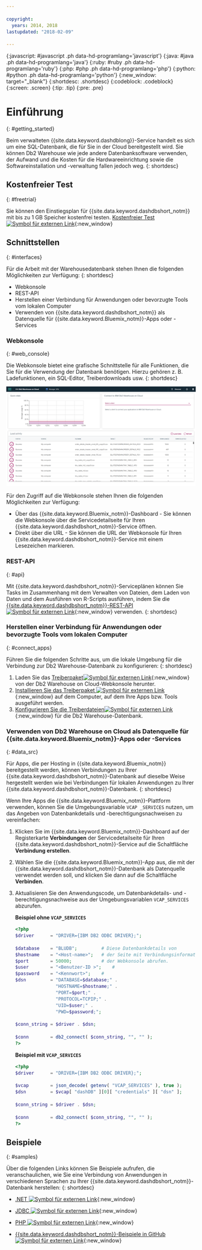 ```yaml
---

copyright:
  years: 2014, 2018
lastupdated: "2018-02-09"

---
```


<!-- Attribute definitions --> 
{:javascript: #javascript .ph data-hd-programlang='javascript'}
{:java: #java .ph data-hd-programlang='java'}
{:ruby: #ruby .ph data-hd-programlang='ruby'}
{:php: #php .ph data-hd-programlang='php'}
{:python: #python .ph data-hd-programlang='python'}
{:new_window: target="_blank"}
{:shortdesc: .shortdesc}
{:codeblock: .codeblock}
{:screen: .screen}
{:tip: .tip}
{:pre: .pre}

# Einführung
{: #getting_started}

Beim verwalteten {{site.data.keyword.dashdblong}}-Service handelt es sich um eine SQL-Datenbank, die für Sie in der Cloud bereitgestellt wird. Sie können Db2 Warehouse wie jede andere Datenbanksoftware verwenden, der Aufwand und die Kosten für die Hardwareeinrichtung sowie die Softwareinstallation und -verwaltung fallen jedoch weg. 
{: shortdesc}

## Kostenfreier Test
{: #freetrial}

Sie können den Einstiegsplan für {{site.data.keyword.dashdbshort_notm}} mit bis zu 1 GB Speicher kostenfrei testen. [Kostenfreier Test![Symbol für externen Link](../../icons/launch-glyph.svg "Symbol für externen Link")](https://console.bluemix.net/catalog/services/dashdb){:new_window}

## Schnittstellen
{: #interfaces}

Für die Arbeit mit der Warehousedatenbank stehen Ihnen die folgenden Möglichkeiten zur Verfügung:
{: shortdesc}

   * Webkonsole
   * REST-API
   * Herstellen einer Verbindung für Anwendungen oder bevorzugte Tools vom lokalen Computer
   * Verwenden von {{site.data.keyword.dashdbshort_notm}} als Datenquelle für {{site.data.keyword.Bluemix_notm}}-Apps oder -Services

### Webkonsole
{: #web_console}

Die Webkonsole bietet eine grafische Schnittstelle für alle Funktionen, die Sie für die Verwendung der Datenbank benötigen. Hierzu gehören z. B. Ladefunktionen, ein SQL-Editor, Treiberdownloads usw.
{: shortdesc}

![Ansicht der Dashboardseite der Webkonsole](images/console_v3.png)

<!-- Click the link to take a tour of the {{site.data.keyword.dashdbshort_notm}} for Analytics web console: [General tour ![External link icon](../../icons/launch-glyph.svg "External link icon")](http://ibm.biz/dashdb-general-quick-tour){:new_window}. -->

Für den Zugriff auf die Webkonsole stehen Ihnen die folgenden Möglichkeiten zur Verfügung:
   * Über das {{site.data.keyword.Bluemix_notm}}-Dashboard - Sie können die Webkonsole über die Servicedetailseite für Ihren {{site.data.keyword.dashdbshort_notm}}-Service öffnen.
   * Direkt über die URL - Sie können die URL der Webkonsole für Ihren {{site.data.keyword.dashdbshort_notm}}-Service mit einem Lesezeichen markieren.

### REST-API
{: #api}

Mit {{site.data.keyword.dashdbshort_notm}}-Serviceplänen können Sie Tasks im Zusammenhang mit dem Verwalten von Dateien, dem Laden von Daten und dem Ausführen von R-Scripts ausführen, indem Sie die [{{site.data.keyword.dashdbshort_notm}}-REST-API ![Symbol für externen Link](../../icons/launch-glyph.svg "Symbol für externen Link")](http://ibm.biz/dashdb-api){:new_window} verwenden.
{: shortdesc}

### Herstellen einer Verbindung für Anwendungen oder bevorzugte Tools vom lokalen Computer
{: #connect_apps}

Führen Sie die folgenden Schritte aus, um die lokale Umgebung für die Verbindung zur Db2 Warehouse-Datenbank zu konfigurieren:
{: shortdesc}

1. Laden Sie das [Treiberpaket![Symbol für externen Link](../../icons/launch-glyph.svg "Symbol für externen Link")](https://www.ibm.com/support/knowledgecenter/SS6NHC/com.ibm.swg.im.dashdb.doc/connecting/connect_driver_package.html){:new_window} von der Db2 Warehouse on Cloud-Webkonsole herunter.
2. [Installieren Sie das Treiberpaket ![Symbol für externen Link](../../icons/launch-glyph.svg "Symbol für externen Link")](https://www.ibm.com/support/knowledgecenter/SS6NHC/com.ibm.swg.im.dashdb.doc/connecting/connect_driver_package_install.html){:new_window} auf dem Computer, auf dem Ihre Apps bzw. Tools ausgeführt werden.
3. [Konfigurieren Sie die Treiberdateien![Symbol für externen Link](../../icons/launch-glyph.svg "Symbol für externen Link")](https://www.ibm.com/support/knowledgecenter/en/SS6NHC/com.ibm.swg.im.dashdb.doc/connecting/connect_driver_package_config.html){:new_window} für die Db2 Warehouse-Datenbank.

### Verwenden von Db2 Warehouse on Cloud als Datenquelle für {{site.data.keyword.Bluemix_notm}}-Apps oder -Services
{: #data_src}

Für Apps, die per Hosting in {{site.data.keyword.Bluemix_notm}} bereitgestellt werden, können Verbindungen zu Ihrer {{site.data.keyword.dashdbshort_notm}}-Datenbank auf dieselbe Weise hergestellt werden wie bei Verbindungen für lokalen Anwendungen zu Ihrer {{site.data.keyword.dashdbshort_notm}}-Datenbank.
{: shortdesc}

Wenn Ihre Apps die {{site.data.keyword.Bluemix_notm}}-Plattform verwenden, können Sie die Umgebungsvariable `VCAP _SERVICES` nutzen, um das Angeben von Datenbankdetails und -berechtigungsnachweisen zu vereinfachen:
1. Klicken Sie im {{site.data.keyword.Bluemix_notm}}-Dashboard auf der Registerkarte **Verbindungen** der Servicedetailseite für Ihren {{site.data.keyword.dashdbshort_notm}}-Service auf die Schaltfläche **Verbindung erstellen**.
2. Wählen Sie die {{site.data.keyword.Bluemix_notm}}-App aus, die mit der {{site.data.keyword.dashdbshort_notm}}-Datenbank als Datenquelle verwendet werden soll, und klicken Sie dann auf die Schaltfläche **Verbinden**.
3. Aktualisieren Sie den Anwendungscode, um Datenbankdetails- und -berechtigungsnachweise aus der Umgebungsvariablen `VCAP_SERVICES` abzurufen.

    **Beispiel ohne `VCAP_SERVICES`**

    ```php
    <?php
    $driver      = "DRIVER={IBM DB2 ODBC DRIVER};";

    $database    = "BLUDB";         # Diese Datenbankdetails von
    $hostname    = "<Host-name>";   # der Seite mit Verbindungsinformationen
    $port        = 50000;           # der Webkonsole abrufen.
    $user        = "<Benutzer-ID >";    #
    $password    = "<Kennwort>";    #
    $dsn         = "DATABASE=$database;" .
                   "HOSTNAME=$hostname;" .
                   "PORT=$port;" .
                   "PROTOCOL=TCPIP;" .
                   "UID=$user;" .
                   "PWD=$password;";

    $conn_string = $driver . $dsn;

    $conn        = db2_connect( $conn_string, "", "" );
    ?>
    ```

    **Beispiel mit `VCAP_SERVICES`**

    ```php
    <?php
    $driver      = "DRIVER={IBM DB2 ODBC DRIVER};";

    $vcap        = json_decode( getenv( "VCAP_SERVICES" ), true );
    $dsn         = $vcap[ "dashDB" ][0][ "credentials" ][ "dsn" ];

    $conn_string = $driver . $dsn;
                                   
    $conn        = db2_connect( $conn_string, "", "" );
    ?>
    ```

## Beispiele
{: #samples}

Über die folgenden Links können Sie Beispiele aufrufen, die veranschaulichen, wie Sie eine Verbindung von Anwendungen in verschiedenen Sprachen zu Ihrer {{site.data.keyword.dashdbshort_notm}}-Datenbank herstellen:
{: shortdesc}

   * [.NET ![Symbol für externen Link](../../icons/launch-glyph.svg "Symbol für externen Link")](https://www.ibm.com/support/knowledgecenter/SS6NHC/com.ibm.swg.im.dashdb.doc/connecting/connect_connecting__net_applications.html){:new_window}
<!-- * [JAVA ![External link icon](../../icons/launch-glyph.svg "External link icon")](https://www.ibm.com/support/knowledgecenter/SS6NHC/com.ibm.swg.im.dashdb.doc/connecting/connect_connecting_java.html){:new_window} -->
   * [JDBC ![Symbol für externen Link](../../icons/launch-glyph.svg "Symbol für externen Link")](https://www.ibm.com/support/knowledgecenter/SS6NHC/com.ibm.swg.im.dashdb.doc/connecting/connect_connecting_jdbc_applications.html){:new_window}
<!-- * [Node.js ![External link icon](../../icons/launch-glyph.svg "External link icon")](https://www.ibm.com/support/knowledgecenter/SS6NHC/com.ibm.swg.im.dashdb.doc/connecting/connect_connecting_nodejs.html){:new_window} -->
   * [PHP ![Symbol für externen Link](../../icons/launch-glyph.svg "Symbol für externen Link")](https://www.ibm.com/support/knowledgecenter/SS6NHC/com.ibm.swg.im.dashdb.doc/connecting/connect_connecting_php.html){:new_window}
<!-- * [Python ![External link icon](../../icons/launch-glyph.svg "External link icon")](https://www.ibm.com/support/knowledgecenter/SS6NHC/com.ibm.swg.im.dashdb.doc/connecting/connect_connecting_python.html){:new_window} -->
   * [{{site.data.keyword.dashdbshort_notm}}-Beispiele in GitHub ![Symbol für externen Link](../../icons/launch-glyph.svg "Symbol für externen Link")](https://github.com/IBM-Bluemix/dashdb-nodejs-helloworld){:new_window}


